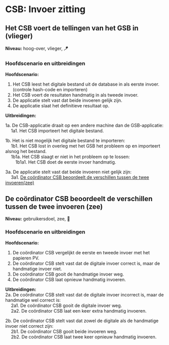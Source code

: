 # CSB: Invoer zitting

## Het CSB voert de tellingen van het GSB in (vlieger)

__Niveau:__ hoog-over, vlieger, 🪁

### Hoofdscenario en uitbreidingen

__Hoofdscenario:__  

1. Het CSB leest het digitale bestand uit de database in als eerste invoer. (controle hash-code en importeren)
2. Het CSB voert de resultaten handmatig in als tweede invoer.
3. De applicatie stelt vast dat beide invoeren gelijk zijn.
4. De applicatie slaat het definitieve resultaat op.

__Uitbreidingen:__

1a. De CSB-applicatie draait op een andere machine dan de GSB-applicatie:
&emsp; 1a1. Het CSB importeert het digitale bestand.

1b. Het is niet mogelijk het digitale bestand te importeren:  
&emsp; 1b1. Het CSB lost in overleg met het GSB het probleem op en importeert alsnog het bestand.  
&emsp; 1b1a. Het CSB slaagt er niet in het probleem op te lossen:  
&emsp;&emsp; 1b1a1. Het CSB doet de eerste invoer handmatig.

3a. De applicatie stelt vast dat beide invoeren niet gelijk zijn:  
&emsp; 3a1. [De coördinator CSB beoordeelt de verschillen tussen de twee invoeren(zee)](#de-coördinator-csb-beoordeelt-de-verschillen-tussen-de-twee-invoeren-zee)


## De coördinator CSB beoordeelt de verschillen tussen de twee invoeren (zee)

__Niveau:__ gebruikersdoel, zee, 🌊

### Hoofdscenario en uitbreidingen

__Hoofdscenario:__
1. De coördinator CSB vergelijkt de eerste en tweede invoer met het papieren PV.  
2. De coördinator CSB stelt vast dat de digitale invoer correct is, maar de handmatige invoer niet.
3. De coördinator CSB gooit de handmatige invoer weg.
4. De coördinator CSB laat opnieuw handmatig invoeren.

__Uitbreidingen:__  
2a. De coördinator CSB stelt vast dat de digitale invoer incorrect is, maar de handmatige wel correct is:  
&emsp; 2a1. De coördinator CSB gooit de digitale invoer weg.  
&emsp; 2a2. De coördinator CSB laat een keer extra handmatig invoeren.

2b. De coördinator CSB stelt vast dat zowel de digitale als de handmatige invoer niet correct zijn:  
&emsp; 2b1. De coördinator CSB gooit beide invoeren weg.  
&emsp; 2b2. De coördinator CSB laat twee keer opnieuw handmatig invoeren.
